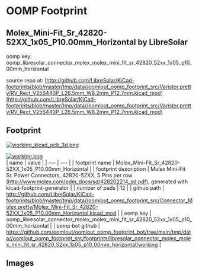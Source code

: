 # OOMP Footprint  
## Molex_Mini-Fit_Sr_42820-52XX_1x05_P10.00mm_Horizontal  by LibreSolar  
  
oomp key: oomp_libresolar_connector_molex_molex_mini_fit_sr_42820_52xx_1x05_p10_00mm_horizontal  
  
source repo at: [http://github.com/LibreSolar/KiCad-footprints/blob/master/tmp/data//oomlout_oomp_footprint_src/Varistor.pretty/RV_Rect_V25S440P_L26.5mm_W8.2mm_P12.7mm.kicad_mod](http://github.com/LibreSolar/KiCad-footprints/blob/master/tmp/data//oomlout_oomp_footprint_src/Varistor.pretty/RV_Rect_V25S440P_L26.5mm_W8.2mm_P12.7mm.kicad_mod)  
## Footprint  
  
[![working_kicad_pcb_3d.png](working_kicad_pcb_3d_600.png)](working_kicad_pcb_3d.png)  
  
[![working.png](working_600.png)](working.png)  
| name | value | 
| --- | --- | 
| footprint name | Molex_Mini-Fit_Sr_42820-52XX_1x05_P10.00mm_Horizontal | 
| footprint description | Molex Mini-Fit Sr. Power Connectors, 42820-52XX, 5 Pins per row (http://www.molex.com/pdm_docs/sd/428202214_sd.pdf), generated with kicad-footprint-generator | 
| number of pads | 12 | 
| github path | http://github.com/LibreSolar/KiCad-footprints/blob/master/tmp/data//oomlout_oomp_footprint_src/Connector_Molex.pretty/Molex_Mini-Fit_Sr_42820-52XX_1x05_P10.00mm_Horizontal.kicad_mod | 
| oomp key | oomp_libresolar_connector_molex_molex_mini_fit_sr_42820_52xx_1x05_p10_00mm_horizontal | 
| oomp bot github | https://github.com/oomlout/oomlout_oomp_footprint_bot/tree/main/tmp/data//oomlout_oomp_footprint_src/footprints/libresolar_connector_molex_molex_mini_fit_sr_42820_52xx_1x05_p10_00mm_horizontal/working | 
## Images  
